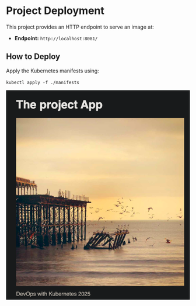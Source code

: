 # Project Deployment

This project provides an HTTP endpoint to serve an image at:

- **Endpoint:** `http://localhost:8081/`

## How to Deploy

Apply the Kubernetes manifests using:

`kubectl apply -f ./manifests`

![screenshot](./Screenshot.png)